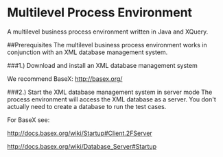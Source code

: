 # Multilevel Process Environment
A multilevel business process environment written in Java and XQuery.

##Prerequisites
The multilevel business process environment works in conjunction with an XML database management system.

###1.) Download and install an XML database management system

We recommend BaseX: http://basex.org/

###2.) Start the XML database management system in server mode
The process environment will access the XML database as a server.
You don't actually need to create a database to run the test cases.
    
For BaseX see: 
    
http://docs.basex.org/wiki/Startup#Client.2FServer
    
http://docs.basex.org/wiki/Database_Server#Startup

